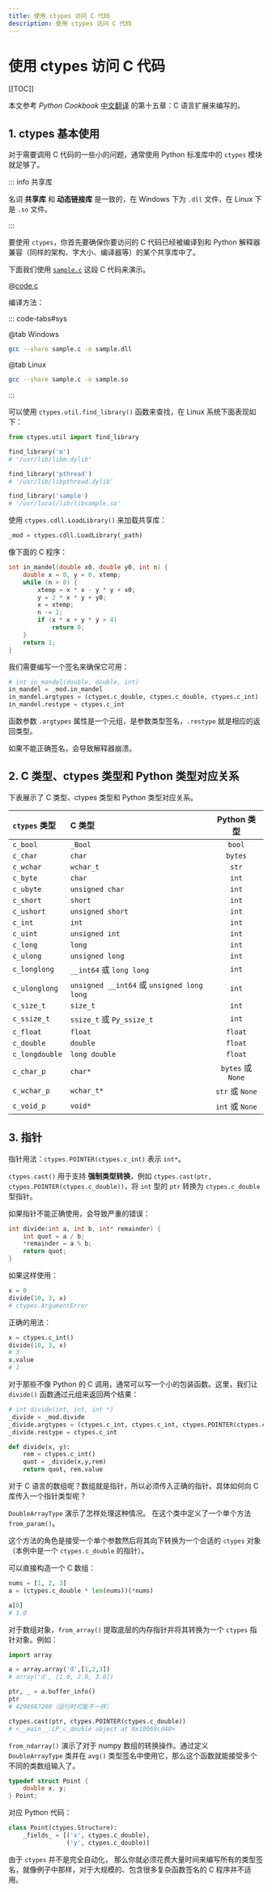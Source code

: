 ```yaml
---
title: 使用 ctypes 访问 C 代码
description: 使用 ctypes 访问 C 代码
---
```


# 使用 ctypes 访问 C 代码

[[TOC]]

本文参考 *Python Cookbook* [中文翻译](https://python3-cookbook.readthedocs.io/zh_CN/latest/chapters/p15_c_extensions.html) 的第十五章：C 语言扩展来编写的。

## 1. ctypes 基本使用

对于需要调用 C 代码的一些小的问题，通常使用 Python 标准库中的 `ctypes` 模块就足够了。

::: info 共享库

名词 **共享库** 和 **动态链接库** 是一致的，在 Windows 下为 `.dll` 文件，在 Linux 下是 `.so` 文件。

:::

要使用 `ctypes`，你首先要确保你要访问的 C 代码已经被编译到和 Python 解释器兼容（同样的架构、字大小、编译器等）的某个共享库中了。

下面我们使用 [`sample.c`](https://github.com/Sun-ZhenXing/vuepress-python-notes/tree/main/docs/mixed-programming/c-cpp-mixed/src/sample.c) 这段 C 代码来演示。

@[code c](./src/sample.c)

编译方法：

::: code-tabs#sys

@tab Windows

```bash
gcc --share sample.c -o sample.dll
```

@tab Linux

```bash
gcc --share sample.c -o sample.so
```

:::

可以使用 `ctypes.util.find_library()` 函数来查找，在 Linux 系统下面表现如下：

```python
from ctypes.util import find_library

find_library('m')
# '/usr/lib/libm.dylib'

find_library('pthread')
# '/usr/lib/libpthread.dylib'

find_library('sample')
# '/usr/local/lib/libsample.so'
```

使用 `ctypes.cdll.LoadLibrary()` 来加载共享库：

```python
_mod = ctypes.cdll.LoadLibrary(_path)
```

像下面的 C 程序：

```c
int in_mandel(double x0, double y0, int n) {
    double x = 0, y = 0, xtemp;
    while (n > 0) {
        xtemp = x * x - y * y + x0;
        y = 2 * x * y + y0;
        x = xtemp;
        n -= 1;
        if (x * x + y * y > 4)
            return 0;
    }
    return 1;
}
```

我们需要编写一个签名来确保它可用：

```python
# int in_mandel(double, double, int)
in_mandel = _mod.in_mandel
in_mandel.argtypes = (ctypes.c_double, ctypes.c_double, ctypes.c_int)
in_mandel.restype = ctypes.c_int
```

函数参数 `.argtypes` 属性是一个元组，是参数类型签名，`.restype` 就是相应的返回类型。

如果不能正确签名，会导致解释器崩溃。

## 2. C 类型、ctypes 类型和 Python 类型对应关系

下表展示了 C 类型、ctypes 类型和 Python 类型对应关系。

| `ctypes` 类型  | C 类型                                     |    Python 类型    |
| :------------- | :----------------------------------------- | :---------------: |
| `c_bool`       | `_Bool`                                    |      `bool`       |
| `c_char`       | `char`                                     |      `bytes`      |
| `c_wchar`      | `wchar_t`                                  |       `str`       |
| `c_byte`       | `char`                                     |       `int`       |
| `c_ubyte`      | `unsigned char`                            |       `int`       |
| `c_short`      | `short`                                    |       `int`       |
| `c_ushort`     | `unsigned short`                           |       `int`       |
| `c_int`        | `int`                                      |       `int`       |
| `c_uint`       | `unsigned int`                             |       `int`       |
| `c_long`       | `long`                                     |       `int`       |
| `c_ulong`      | `unsigned long`                            |       `int`       |
| `c_longlong`   | `__int64` 或 `long long`                   |       `int`       |
| `c_ulonglong`  | `unsigned __int64` 或 `unsigned long long` |       `int`       |
| `c_size_t`     | `size_t`                                   |       `int`       |
| `c_ssize_t`    | `ssize_t` 或 `Py_ssize_t`                  |       `int`       |
| `c_float`      | `float`                                    |      `float`      |
| `c_double`     | `double`                                   |      `float`      |
| `c_longdouble` | `long double`                              |      `float`      |
| `c_char_p`     | `char*`                                    | `bytes` 或 `None` |
| `c_wchar_p`    | `wchar_t*`                                 |  `str` 或 `None`  |
| `c_void_p`     | `void*`                                    |  `int` 或 `None`  |

## 3. 指针

指针用法：`ctypes.POINTER(ctypes.c_int)` 表示 `int*`。

`ctypes.cast()` 用于支持 **强制类型转换**，例如 `ctypes.cast(ptr, ctypes.POINTER(ctypes.c_double))`，将 `int` 型的 `ptr` 转换为 `ctypes.c_double` 型指针。

如果指针不能正确使用，会导致严重的错误：

```c
int divide(int a, int b, int* remainder) {
    int quot = a / b;
    *remainder = a % b;
    return quot;
}
```

如果这样使用：

```python
x = 0
divide(10, 3, x)
# ctypes.ArgumentError
```

正确的用法：

```python
x = ctypes.c_int()
divide(10, 3, x)
# 3
x.value
# 1
```

对于那些不像 Python 的 C 调用，通常可以写一个小的包装函数。这里，我们让 `divide()` 函数通过元组来返回两个结果：

```python
# int divide(int, int, int *)
_divide = _mod.divide
_divide.argtypes = (ctypes.c_int, ctypes.c_int, ctypes.POINTER(ctypes.c_int))
_divide.restype = ctypes.c_int

def divide(x, y):
    rem = ctypes.c_int()
    quot = _divide(x,y,rem)
    return quot, rem.value
```

对于 C 语言的数组呢？数组就是指针，所以必须传入正确的指针。具体如何向 C 库传入一个指针类型呢？

`DoubleArrayType` 演示了怎样处理这种情况。 在这个类中定义了一个单个方法 `from_param()`。

这个方法的角色是接受一个单个参数然后将其向下转换为一个合适的 `ctypes` 对象（本例中是一个 `ctypes.c_double` 的指针）。

可以直接构造一个 C 数组：

```python
nums = [1, 2, 3]
a = (ctypes.c_double * len(nums))(*nums)

a[0]
# 1.0
```

对于数组对象，`from_array()` 提取底层的内存指针并将其转换为一个 `ctypes` 指针对象。例如：

```python
import array

a = array.array('d',[1,2,3])
# array('d', [1.0, 2.0, 3.0])

ptr, _ = a.buffer_info()
ptr
# 4298687200（运行时可能不一样）

ctypes.cast(ptr, ctypes.POINTER(ctypes.c_double))
# <__main__.LP_c_double object at 0x10069cd40>
```

`from_ndarray()` 演示了对于 numpy 数组的转换操作。通过定义 `DoubleArrayType` 类并在 `avg()` 类型签名中使用它，那么这个函数就能接受多个不同的类数组输入了。

```c
typedef struct Point {
    double x, y;
} Point;
```

对应 Python 代码：

```python
class Point(ctypes.Structure):
    _fields_ = [('x', ctypes.c_double),
                ('y', ctypes.c_double)]
```

由于 `ctypes` 并不是完全自动化， 那么你就必须花费大量时间来编写所有的类型签名，就像例子中那样，对于大规模的、包含很多复杂函数签名的 C 程序并不适用。
